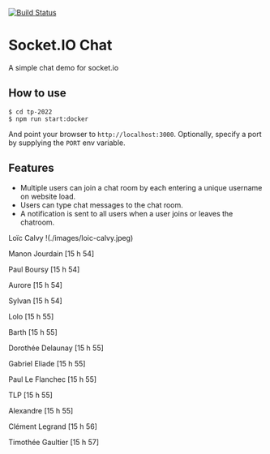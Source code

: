 [![Build Status](https://travis-ci.org/webschoolfactory/tp-2022.svg?branch=master)](https://travis-ci.org/webschoolfactory/tp-2022)
# Socket.IO Chat

A simple chat demo for socket.io

## How to use

```
$ cd tp-2022
$ npm run start:docker
```

And point your browser to `http://localhost:3000`. Optionally, specify
a port by supplying the `PORT` env variable.

## Features

- Multiple users can join a chat room by each entering a unique username
on website load.
- Users can type chat messages to the chat room.
- A notification is sent to all users when a user joins or leaves
the chatroom.

Loïc Calvy
!(./images/loic-calvy.jpeg)

Manon Jourdain [15 h 54]


Paul Boursy [15 h 54]


Aurore [15 h 54]


Sylvan [15 h 54]


Lolo [15 h 55]


Barth [15 h 55]


Dorothée Delaunay [15 h 55]


Gabriel Eliade [15 h 55]


Paul Le Flanchec [15 h 55]


TLP [15 h 55]


Alexandre [15 h 55]


Clément Legrand [15 h 56]


Timothée Gaultier [15 h 57]

